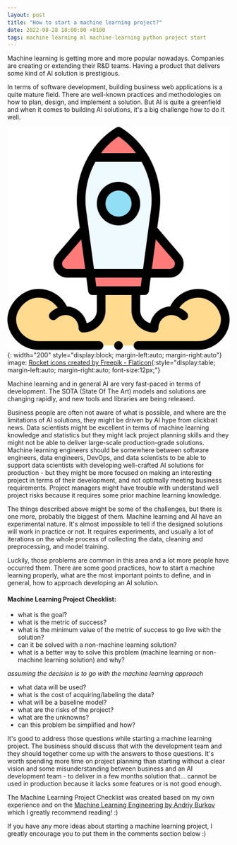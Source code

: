 ```yaml
---
layout: post
title: "How to start a machine learning project?"
date: 2022-08-28 18:00:00 +0100
tags: machine learning ml machine-learning python project start
---
```

Machine learning is getting more and more popular nowadays. Companies are creating or extending their R&D teams. Having a product that delivers some kind of AI solution is prestigious.

In terms of software development, building business web applications is a quite mature field. There are well-known practices and methodologies on how to plan, design, and implement a solution. But AI is quite a greenfield and when it comes to building AI solutions, it's a big challenge how to do it well.

![image](/assets/images/rocket.png "starting a project"){: width="200" style="display:block; margin-left:auto; margin-right:auto"}\
<span>image: <a href="https://www.flaticon.com/free-icons/rocket" title="rocket icons">Rocket icons created by Freepik - Flaticon</a></span>{:style="display:table; margin-left:auto; margin-right:auto; font-size:12px;"}

Machine learning and in general AI are very fast-paced in terms of development. The SOTA (State Of The Art) models and solutions are changing rapidly, and new tools and libraries are being released.

Business people are often not aware of what is possible, and where are the limitations of AI solutions, they might be driven by AI hype from clickbait news. Data scientists might be excellent in terms of machine learning knowledge and statistics but they might lack project planning skills and they might not be able to deliver large-scale production-grade solutions. Machine learning engineers should be somewhere between software engineers, data engineers, DevOps, and data scientists to be able to support data scientists with developing well-crafted AI solutions for production - but they might be more focused on making an interesting project in terms of their development, and not optimally meeting business requirements. Project managers might have trouble with understand well project risks because it requires some prior machine learning knowledge.

The things described above might be some of the challenges, but there is one more, probably the biggest of them. Machine learning and AI have an experimental nature. It's almost impossible to tell if the designed solutions will work in practice or not. It requires experiments, and usually a lot of iterations on the whole process of collecting the data, cleaning and preprocessing, and model training.

Luckily, those problems are common in this area and a lot more people have occurred them. There are some good practices, how to start a machine learning properly, what are the most important points to define, and in general, how to approach developing an AI solution.

#### Machine Learning Project Checklist:
- what is the goal?
- what is the metric of success?
- what is the minimum value of the metric of success to go live with the solution?
- can it be solved with a non-machine learning solution?
- what is a better way to solve this problem (machine learning or non-machine learning solution) and why?

*assuming the decision is to go with the machine learning approach*

- what data will be used?
- what is the cost of acquiring/labeling the data?
- what will be a baseline model?
- what are the risks of the project?
- what are the unknowns?
- can this problem be simplified and how?

It's good to address those questions while starting a machine learning project. The business should discuss that with the development team and they should together come up with the answers to those questions. It's worth spending more time on project planning than starting without a clear vision and some misunderstanding between business and an AI development team - to deliver in a few months solution that... cannot be used in production because it lacks some features or is not good enough.

The Machine Learning Project Checklist was created based on my own experience and on the [Machine Learning Engineering by Andriy Burkov](http://mlebook.com/) which I greatly recommend reading! :)

If you have any more ideas about starting a machine learning project, I greatly encourage you to put them in the comments section below :)